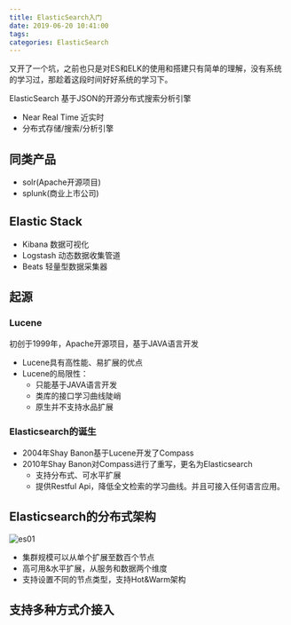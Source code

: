 ```yaml
---
title: ElasticSearch入门
date: 2019-06-20 10:41:00
tags:
categories: ElasticSearch
---
```


又开了一个坑，之前也只是对ES和ELK的使用和搭建只有简单的理解，没有系统的学习过，那趁着这段时间好好系统的学习下。

<!-- more -->

ElasticSearch 基于JSON的开源分布式搜索分析引擎
- Near Real Time 近实时
- 分布式存储/搜索/分析引擎

## 同类产品
- solr(Apache开源项目)
- splunk(商业上市公司)

## Elastic Stack
- Kibana 数据可视化
- Logstash 动态数据收集管道
- Beats 轻量型数据采集器

## 起源
### Lucene
初创于1999年，Apache开源项目，基于JAVA语言开发
- Lucene具有高性能、易扩展的优点
- Lucene的局限性：
    - 只能基于JAVA语言开发
    - 类库的接口学习曲线陡峭
    - 原生并不支持水品扩展

### Elasticsearch的诞生
- 2004年Shay Banon基于Lucene开发了Compass
- 2010年Shay Banon对Compass进行了重写，更名为Elasticsearch
    - 支持分布式、可水平扩展
    - 提供Restful Api，降低全文检索的学习曲线。并且可接入任何语言应用。

## Elasticsearch的分布式架构
![es01](/image/ElasticSearch/elasticsearch01.jpg)
- 集群规模可以从单个扩展至数百个节点
- 高可用&水平扩展，从服务和数据两个维度
- 支持设置不同的节点类型，支持Hot&Warm架构

## 支持多种方式介接入
